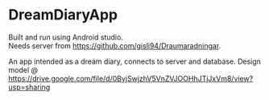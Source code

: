 # DreamDiaryApp
Built and run using Android studio.<br>
Needs server from https://github.com/gisli94/Draumaradningar. <br>

An app intended as a dream diary, connects to server and database.
Design model @ https://drive.google.com/file/d/0ByjSwjzhV5VnZVJOOHhJTjJxVm8/view?usp=sharing
